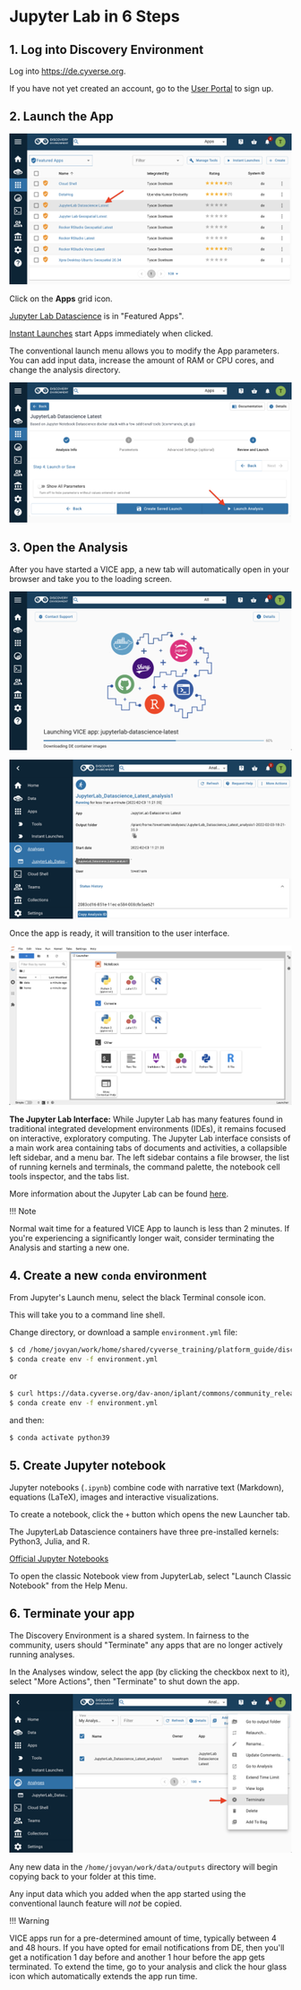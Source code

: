 # Jupyter Lab in 6 Steps

## 1. Log into Discovery Environment

Log into <https://de.cyverse.org>.

If you have not yet created an account, go to the [User Portal](https://user.cyverse.org) to sign up.

## 2. Launch the App

[![jupyter_1]][jupyter_1]

  [jupyter_1]: https://github.com/CyVerse-learning-materials/learning-materials-home/raw/mkdocs/assets/de/jupyter_1.png

Click on the **Apps** grid icon.

[Jupyter Lab Datascience](https://de.cyverse.org/apps/de/cc77b788-bc45-11eb-9934-008cfa5ae621/launch) is in "Featured Apps".

[Instant Launches](https://de.cyverse.org/instantlaunches) start Apps immediately when clicked.

The conventional launch menu allows you to modify the App parameters. You can add input data, increase the amount of RAM or CPU cores, and change the analysis directory.

[![jupyter_2]][jupyter_2]

  [jupyter_2]: https://github.com/CyVerse-learning-materials/learning-materials-home/raw/mkdocs/assets/de/jupyter_2.png

## 3. Open the Analysis

After you have started a VICE app, a new tab will automatically open in your browser and take you to the loading screen.

[![jupyter_3]][jupyter_3]

  [jupyter_3]: https://github.com/CyVerse-learning-materials/learning-materials-home/raw/mkdocs/assets/de/jupyter_3.png

[![jupyter_4]][jupyter_4]

  [jupyter_4]: https://github.com/CyVerse-learning-materials/learning-materials-home/raw/mkdocs/assets/de/jupyter_4.png

Once the app is ready, it will transition to the user interface. 

[![jupyter_5]][jupyter_5]

  [jupyter_5]: https://github.com/CyVerse-learning-materials/learning-materials-home/raw/mkdocs/assets/de/jupyter_5.png

**The Jupyter Lab Interface:** 
While Jupyter Lab has many features found in traditional integrated development environments (IDEs), it remains focused on interactive, exploratory computing. 
The Jupyter Lab interface consists of a main work area containing tabs of documents and activities, a collapsible left sidebar, and a menu bar.
The left sidebar contains a file browser, the list of running kernels and terminals, the command palette, the notebook cell tools inspector, and the tabs list.

More information about the Jupyter Lab can be found [here](https://jupyterlab.readthedocs.io/en/stable/user/interface.html).

!!! Note
  
  Normal wait time for a featured VICE App to launch is less than 2 minutes. 
  If you're experiencing a significantly longer wait, consider terminating the Analysis and starting a new one.

## 4. Create a new `conda` environment

From Jupyter's Launch menu, select the black Terminal console icon.

This will take you to a command line shell.

Change directory, or download a sample `environment.yml` file:

```bash 
$ cd /home/jovyan/work/home/shared/cyverse_training/platform_guide/discovery_environment/jupyter/
$ conda create env -f environment.yml
```

or

```bash
$ curl https://data.cyverse.org/dav-anon/iplant/commons/community_released/cyverse_training/platform_guides/discovery_environment/jupyterlab/environment.yml
$ conda create env -f environment.yml
```

and then:

```bash
$ conda activate python39 
```

## 5. Create Jupyter notebook

Jupyter notebooks (`.ipynb`) combine code with narrative text (Markdown), equations (LaTeX), images and interactive visualizations.

To create a notebook, click the `+` button which opens the new Launcher tab.

The JupyterLab Datascience containers have three pre-installed kernels: Python3, Julia, and R.

[Official Jupyter Notebooks](https://jupyterlab.readthedocs.io/en/stable/user/notebook.html)

To open the classic Notebook view from JupyterLab, select "Launch Classic Notebook" from the Help Menu.

## 6. Terminate your app

The Discovery Environment is a shared system. In fairness to the community, users should "Terminate" any apps that
are no longer actively running analyses.

In the Analyses window, select the app (by clicking the checkbox next to it), select "More Actions", then "Terminate" to shut down the app.

[![jupyter_7]][jupyter_7]

  [jupyter_7]: https://github.com/CyVerse-learning-materials/learning-materials-home/raw/mkdocs/assets/de/jupyter_7.png



Any new data in the `/home/jovyan/work/data/outputs` directory will begin copying back to your folder at this time.

Any input data which you added when the app started using the conventional launch feature will *not* be copied.

!!! Warning

  VICE apps run for a pre-determined amount of time, typically between 4 and 48 hours. 
  If you have opted for email notifications from DE, then you'll get a notification 1 day before and another 1 hour before the app gets terminated. 
 To extend the time, go to your analysis and click the hour glass icon which automatically extends the app run time.
